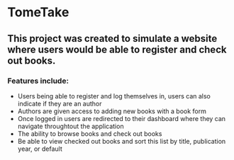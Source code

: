 # TomeTake
## This project was created to simulate a website where users would be able to register and check out books.

### Features include:
- Users being able to register and log themselves in, users can also indicate if they are an author
- Authors are given access to adding new books with a book form
- Once logged in users are redirected to their dashboard where they can navigate throughtout the application
- The ability to browse books and check out books
- Be able to view checked out books and sort this list by title, publication year, or default

